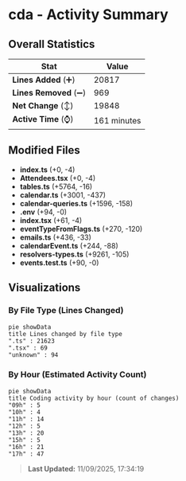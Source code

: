 # cda - Activity Summary 

## Overall Statistics

| Stat                   | Value                                                             |
| ---------------------- | ----------------------------------------------------------------- |
| **Lines Added** (➕)   | 20817                                          |
| **Lines Removed** (➖) | 969                                        |
| **Net Change** (↕)    | 19848                |
| **Active Time** (⌚)   | 161 minutes |


## Modified Files
- **index.ts** (+0, -4)
- **Attendees.tsx** (+0, -4)
- **tables.ts** (+5764, -16)
- **calendar.ts** (+3001, -437)
- **calendar-queries.ts** (+1596, -158)
- **.env** (+94, -0)
- **index.tsx** (+61, -4)
- **eventTypeFromFlags.ts** (+270, -120)
- **emails.ts** (+436, -33)
- **calendarEvent.ts** (+244, -88)
- **resolvers-types.ts** (+9261, -105)
- **events.test.ts** (+90, -0)

## Visualizations

### By File Type (Lines Changed)

```mermaid
pie showData
title Lines changed by file type
".ts" : 21623
".tsx" : 69
"unknown" : 94
```

### By Hour (Estimated Activity Count)

```mermaid
pie showData
title Coding activity by hour (count of changes)
"09h" : 5
"10h" : 4
"11h" : 14
"12h" : 5
"13h" : 20
"15h" : 5
"16h" : 21
"17h" : 47
```


> **Last Updated:** 11/09/2025, 17:34:19